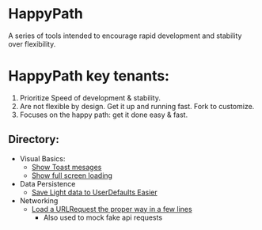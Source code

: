 # HappyPath

A series of tools intended to encourage rapid development and stability over flexibility.



# HappyPath key tenants:
1. Prioritize Speed of development & stability.
2. Are not flexible by design.  Get it up and running fast. Fork to customize. 
3. Focuses on the happy path: get it done easy & fast. 


## Directory: 
- Visual Basics:
    - [Show Toast mesages](https://github.com/rcaraway/HappyToast)
    - [Show full screen loading](https://github.com/rcaraway/HappyLoader)
- Data Persistence
    - [Save Light data to UserDefaults Easier](https://github.com/rcaraway/HappyDefaults)
- Networking
    - [Load a URLRequest the proper way in a few lines](https://github.com/rcaraway/HappyAPIService)
        - Also used to mock fake api requests
